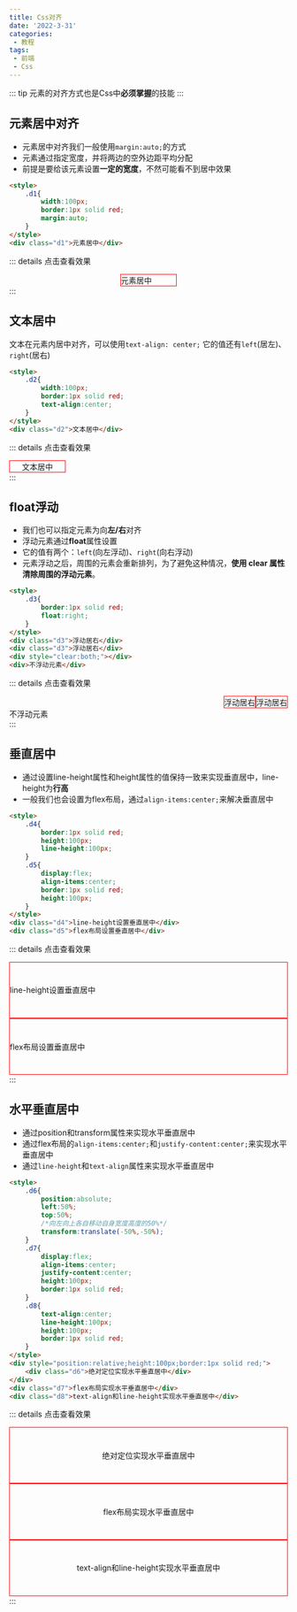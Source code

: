 ```yaml
---
title: Css对齐
date: '2022-3-31'
categories:
 - 教程
tags:
 - 前端
 - Css
---
```


::: tip
元素的对齐方式也是Css中**必须掌握**的技能
:::

## 元素居中对齐
- 元素居中对齐我们一般使用`margin:auto;`的方式
- 元素通过指定宽度，并将两边的空外边距平均分配
- 前提是要给该元素设置**一定的宽度**，不然可能看不到居中效果
```html
<style>
    .d1{
        width:100px;
        border:1px solid red;
        margin:auto;
    }
</style>
<div class="d1">元素居中</div>
```
::: details 点击查看效果
<style>
    .d1{
        width:100px;
        border:1px solid red;
        margin:auto;
    }
</style>
<div class="d1">元素居中</div>
:::

## 文本居中
文本在元素内居中对齐，可以使用`text-align: center;`
它的值还有`left`(居左)、`right`(居右)
```html
<style>
    .d2{
        width:100px;
        border:1px solid red;
        text-align:center;
    }
</style>
<div class="d2">文本居中</div>
```
::: details 点击查看效果
<style>
    .d2{
        width:100px;
        border:1px solid red;
        text-align:center;
    }
</style>
<div class="d2">文本居中</div>
:::

## float浮动
- 我们也可以指定元素为向**左/右**对齐
- 浮动元素通过**float**属性设置
- 它的值有两个：`left`(向左浮动)、`right`(向右浮动)
- 元素浮动之后，周围的元素会重新排列，为了避免这种情况，**使用 clear 属性清除周围的浮动元素**。
```html
<style>
    .d3{
        border:1px solid red;
        float:right;
    }
</style>
<div class="d3">浮动居右</div>
<div class="d3">浮动居右</div>
<div style="clear:both;"></div>
<div>不浮动元素</div>
```
::: details 点击查看效果
<style>
    .d3{
        border:1px solid red;
        float:right;
    }
</style>
<div class="d3">浮动居右</div>
<div class="d3">浮动居右</div>
<div style="clear:both;"></div>
<div>不浮动元素</div>
:::

## 垂直居中
- 通过设置line-height属性和height属性的值保持一致来实现垂直居中，line-height为**行高**
- 一般我们也会设置为flex布局，通过`align-items:center;`来解决垂直居中
```html
<style>
    .d4{
        border:1px solid red;
        height:100px;
        line-height:100px;
    }
    .d5{
        display:flex;
        align-items:center;
        border:1px solid red;
        height:100px;
    }
</style>
<div class="d4">line-height设置垂直居中</div>
<div class="d5">flex布局设置垂直居中</div>
```
::: details 点击查看效果
<style>
    .d4{
        border:1px solid red;
        height:100px;
        line-height:100px;
    }
    .d5{
        display:flex;
        align-items:center;
        border:1px solid red;
        height:100px;
    }
</style>
<div class="d4">line-height设置垂直居中</div>
<div class="d5">flex布局设置垂直居中</div>
:::

## 水平垂直居中
- 通过position和transform属性来实现水平垂直居中
- 通过flex布局的`align-items:center;`和`justify-content:center;`来实现水平垂直居中
- 通过`line-height`和`text-align`属性来实现水平垂直居中
```html
<style>
    .d6{
        position:absolute;
        left:50%;
        top:50%;
        /*向左向上各自移动自身宽度高度的50%*/
        transform:translate(-50%,-50%);
    }
    .d7{
        display:flex;
        align-items:center;
        justify-content:center;
        height:100px;
        border:1px solid red;
    }
    .d8{
        text-align:center;
        line-height:100px;
        height:100px;
        border:1px solid red;
    }
</style>
<div style="position:relative;height:100px;border:1px solid red;">
    <div class="d6">绝对定位实现水平垂直居中</div>
</div>
<div class="d7">flex布局实现水平垂直居中</div>
<div class="d8">text-align和line-height实现水平垂直居中</div>
```
::: details 点击查看效果
<style>
    .d6{
        position:absolute;
        left:50%;
        top:50%;
        transform:translate(-50%,-50%);
    }
    .d7{
        display:flex;
        align-items:center;
        justify-content:center;
        height:100px;
        border:1px solid red;
    }
    .d8{
        text-align:center;
        line-height:100px;
        height:100px;
        border:1px solid red;
    }
</style>
<div style="position:relative;height:100px;border:1px solid red;">
    <div class="d6">绝对定位实现水平垂直居中</div>
</div>
<div class="d7">flex布局实现水平垂直居中</div>
<div class="d8">text-align和line-height实现水平垂直居中</div>
:::

